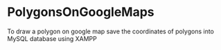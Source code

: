 # PolygonsOnGoogleMaps
To draw a polygon on google map save the coordinates of polygons into MySQL database using XAMPP
